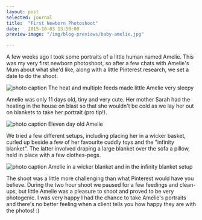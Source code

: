 ```yaml
---
layout: post
selected: journal
title:  "First Newborn Photoshoot"
date:   2015-10-03 13:50:00
preview-image: "/img/blog-previews/baby-amelie.jpg"

---
```


A few weeks ago I took some portraits of a little human named Amelie. This was my very first newborn photoshoot, so after a few chats with Amelie's Mum about what she'd like, along with a little Pinterest research, we set a date to do the shoot.

![photo caption](../../img/blog/baby-amelie-sleepy.jpg "Baby Amelie")
<span class="caption">The heat and multiple feeds made little Amelie very sleepy</span>

Amelie was only 11 days old, tiny and very cute. Her mother Sarah had the heating in the house on blast so that she wouldn't be cold as we lay her out on blankets to take her portrait (pro tip!).


![photo caption](../../img/blog/baby-amelie-blanket.jpg "Baby Amelie")
<span class="caption">Eleven day old Amelie</span>

We tried a few different setups, including placing her in a wicker basket, curled up beside a few of her favourite cuddly toys and the "infinity blanket". The latter involved draping a large blanket over the sofa a pillow, held in place with a few clothes-pegs.

![photo caption](../../img/blog/baby-amelie-diptych.jpg "Baby Amelie")
<span class="caption">Amelie in a wicker blanket and in the infinity blanket setup</span>

The shoot was a little more challenging than what Pinterest would have you believe. During the two hour shoot we paused for a few feedings and clean-ups, but little Amelie was a pleasure to shoot and proved to be very photogenic. I was very happy I had the chance to take Amelie's portraits and there's no better feeling when a client tells you how happy they are with the photos! :)






